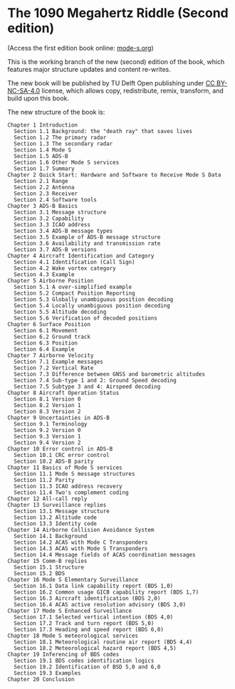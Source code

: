 The 1090 Megahertz Riddle (Second edition)
============================================================

(Access the first edition book online: [mode-s.org](http://mode-s.org))

This is the working branch of the new (second) edition of the book, which features major structure updates and content re-writes.

The new book will be published by TU Delft Open publishing under [CC BY-NC-SA-4.0](https://creativecommons.org/licenses/by-nc-sa/4.0/) license, which allows copy, redistribute, remix, transform, and build upon this book.

The new structure of the book is:

```
Chapter 1 Introduction
  Section 1.1 Background: the "death ray" that saves lives
  Section 1.2 The primary radar
  Section 1.3 The secondary radar
  Section 1.4 Mode S
  Section 1.5 ADS-B
  Section 1.6 Other Mode S services
  Section 1.7 Summary
Chapter 2 Quick Start: Hardware and Software to Receive Mode S Data
  Section 2.1 Range
  Section 2.2 Antenna
  Section 2.3 Receiver
  Section 2.4 Software tools
Chapter 3 ADS-B Basics
  Section 3.1 Message structure
  Section 3.2 Capability
  Section 3.3 ICAO address
  Section 3.4 ADS-B message types
  Section 3.5 Example of ADS-B message structure
  Section 3.6 Availability and transmission rate
  Section 3.7 ADS-B versions
Chapter 4 Aircraft Identification and Category
  Section 4.1 Identification (Call Sign)
  Section 4.2 Wake vortex category
  Section 4.3 Example
Chapter 5 Airborne Position
  Section 5.1 A over-simplified example
  Section 5.2 Compact Position Reporting
  Section 5.3 Globally unambiguous position decoding
  Section 5.4 Locally unambiguous position decoding
  Section 5.5 Altitude decoding
  Section 5.6 Verification of decoded positions
Chapter 6 Surface Position
  Section 6.1 Movement
  Section 6.2 Ground track
  Section 6.3 Position
  Section 6.4 Example
Chapter 7 Airborne Velocity
  Section 7.1 Example messages
  Section 7.2 Vertical Rate
  Section 7.3 Difference between GNSS and barometric altitudes
  Section 7.4 Sub-type 1 and 2: Ground Speed decoding
  Section 7.5 Subtype 3 and 4: Airspeed decoding
Chapter 8 Aircraft Operation Status
  Section 8.1 Version 0
  Section 8.2 Version 1
  Section 8.3 Version 2
Chapter 9 Uncertainties in ADS-B
  Section 9.1 Terminology
  Section 9.2 Version 0
  Section 9.3 Version 1
  Section 9.4 Version 2
Chapter 10 Error control in ADS-B
  Section 10.1 CRC error control
  Section 10.2 ADS-B parity
Chapter 11 Basics of Mode S services
  Section 11.1 Mode S message structures
  Section 11.2 Parity
  Section 11.3 ICAO address recovery
  Section 11.4 Two's complement coding
Chapter 12 All-call reply
Chapter 13 Surveillance replies
  Section 13.1 Message structure
  Section 13.2 Altitude code
  Section 13.3 Identity code
Chapter 14 Airborne Collision Avoidance System
  Section 14.1 Background
  Section 14.2 ACAS with Mode C Transponders
  Section 14.3 ACAS with Mode S Transponders
  Section 14.4 Message fields of ACAS coordination messages
Chapter 15 Comm-B replies
  Section 15.1 Structure
  Section 15.2 BDS
Chapter 16 Mode S Elementary Surveillance
  Section 16.1 Data link capability report (BDS 1,0)
  Section 16.2 Common usage GICB capability report (BDS 1,7)
  Section 16.3 Aircraft identification (BDS 2,0)
  Section 16.4 ACAS active resolution advisory (BDS 3,0)
Chapter 17 Mode S Enhanced Surveillance
  Section 17.1 Selected vertical intention (BDS 4,0)
  Section 17.2 Track and turn report (BDS 5,0)
  Section 17.3 Heading and speed report (BDS 6,0)
Chapter 18 Mode S meteorological services
  Section 18.1 Meteorological routine air report (BDS 4,4)
  Section 18.2 Meteorological hazard report (BDS 4,5)
Chapter 19 Inferencing of BDS codes
  Section 19.1 BDS codes identification logics
  Section 19.2 Identification of BSD 5,0 and 6,0
  Section 19.3 Examples
Chapter 20 Conclusion
```
